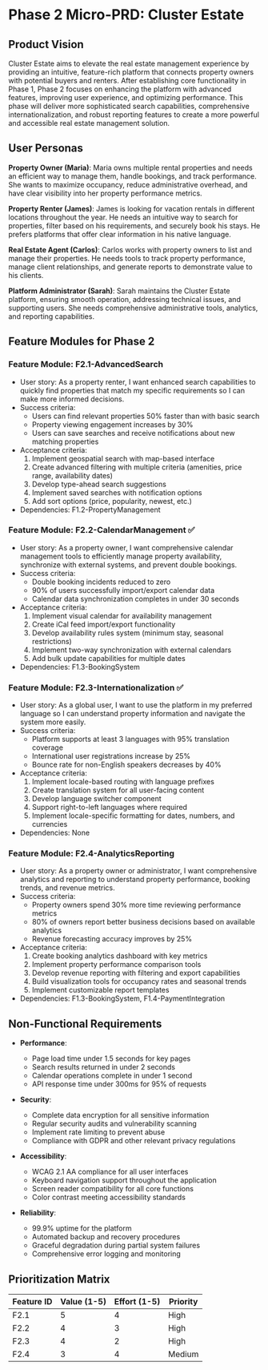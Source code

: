 # Phase 2 Micro-PRD: Cluster Estate

## Product Vision
Cluster Estate aims to elevate the real estate management experience by providing an intuitive, feature-rich platform that connects property owners with potential buyers and renters. After establishing core functionality in Phase 1, Phase 2 focuses on enhancing the platform with advanced features, improving user experience, and optimizing performance. This phase will deliver more sophisticated search capabilities, comprehensive internationalization, and robust reporting features to create a more powerful and accessible real estate management solution.

## User Personas

**Property Owner (Maria)**: Maria owns multiple rental properties and needs an efficient way to manage them, handle bookings, and track performance. She wants to maximize occupancy, reduce administrative overhead, and have clear visibility into her property performance metrics.

**Property Renter (James)**: James is looking for vacation rentals in different locations throughout the year. He needs an intuitive way to search for properties, filter based on his requirements, and securely book his stays. He prefers platforms that offer clear information in his native language.

**Real Estate Agent (Carlos)**: Carlos works with property owners to list and manage their properties. He needs tools to track property performance, manage client relationships, and generate reports to demonstrate value to his clients.

**Platform Administrator (Sarah)**: Sarah maintains the Cluster Estate platform, ensuring smooth operation, addressing technical issues, and supporting users. She needs comprehensive administrative tools, analytics, and reporting capabilities.

## Feature Modules for Phase 2

### Feature Module: F2.1-AdvancedSearch
- User story: As a property renter, I want enhanced search capabilities to quickly find properties that match my specific requirements so I can make more informed decisions.
- Success criteria:
  - Users can find relevant properties 50% faster than with basic search
  - Property viewing engagement increases by 30%
  - Users can save searches and receive notifications about new matching properties
- Acceptance criteria:
  1. Implement geospatial search with map-based interface
  2. Create advanced filtering with multiple criteria (amenities, price range, availability dates)
  3. Develop type-ahead search suggestions
  4. Implement saved searches with notification options
  5. Add sort options (price, popularity, newest, etc.)
- Dependencies: F1.2-PropertyManagement

### Feature Module: F2.2-CalendarManagement ✅
- User story: As a property owner, I want comprehensive calendar management tools to efficiently manage property availability, synchronize with external systems, and prevent double bookings.
- Success criteria:
  - Double booking incidents reduced to zero
  - 90% of users successfully import/export calendar data
  - Calendar data synchronization completes in under 30 seconds
- Acceptance criteria:
  1. Implement visual calendar for availability management
  2. Create iCal feed import/export functionality
  3. Develop availability rules system (minimum stay, seasonal restrictions)
  4. Implement two-way synchronization with external calendars
  5. Add bulk update capabilities for multiple dates
- Dependencies: F1.3-BookingSystem

### Feature Module: F2.3-Internationalization ✅
- User story: As a global user, I want to use the platform in my preferred language so I can understand property information and navigate the system more easily.
- Success criteria:
  - Platform supports at least 3 languages with 95% translation coverage
  - International user registrations increase by 25%
  - Bounce rate for non-English speakers decreases by 40%
- Acceptance criteria:
  1. Implement locale-based routing with language prefixes
  2. Create translation system for all user-facing content
  3. Develop language switcher component
  4. Support right-to-left languages where required
  5. Implement locale-specific formatting for dates, numbers, and currencies
- Dependencies: None

### Feature Module: F2.4-AnalyticsReporting
- User story: As a property owner or administrator, I want comprehensive analytics and reporting to understand property performance, booking trends, and revenue metrics.
- Success criteria:
  - Property owners spend 30% more time reviewing performance metrics
  - 80% of owners report better business decisions based on available analytics
  - Revenue forecasting accuracy improves by 25%
- Acceptance criteria:
  1. Create booking analytics dashboard with key metrics
  2. Implement property performance comparison tools
  3. Develop revenue reporting with filtering and export capabilities
  4. Build visualization tools for occupancy rates and seasonal trends
  5. Implement customizable report templates
- Dependencies: F1.3-BookingSystem, F1.4-PaymentIntegration

## Non-Functional Requirements

- **Performance**:
  - Page load time under 1.5 seconds for key pages
  - Search results returned in under 2 seconds
  - Calendar operations complete in under 1 second
  - API response time under 300ms for 95% of requests

- **Security**:
  - Complete data encryption for all sensitive information
  - Regular security audits and vulnerability scanning
  - Implement rate limiting to prevent abuse
  - Compliance with GDPR and other relevant privacy regulations

- **Accessibility**:
  - WCAG 2.1 AA compliance for all user interfaces
  - Keyboard navigation support throughout the application
  - Screen reader compatibility for all core functions
  - Color contrast meeting accessibility standards

- **Reliability**:
  - 99.9% uptime for the platform
  - Automated backup and recovery procedures
  - Graceful degradation during partial system failures
  - Comprehensive error logging and monitoring

## Prioritization Matrix

| Feature ID | Value (1-5) | Effort (1-5) | Priority |
|------------|-------------|--------------|----------|
| F2.1       | 5           | 4            | High     |
| F2.2       | 4           | 3            | High     |
| F2.3       | 4           | 2            | High     |
| F2.4       | 3           | 4            | Medium   |
